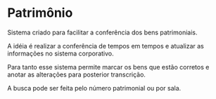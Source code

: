# Patrimônio

Sistema criado para facilitar a conferência dos bens patrimoniais.

A idéia é realizar a conferência de tempos em tempos e atualizar as informações no sistema corporativo.

Para tanto esse sistema permite marcar os bens que estão corretos e anotar as alterações para posterior transcrição.

A busca pode ser feita pelo número patrimonial ou por sala.